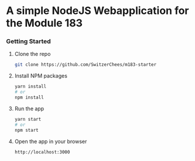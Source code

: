 # A simple NodeJS Webapplication for the Module 183

### Getting Started

1. Clone the repo
   ```sh
   git clone https://github.com/SwitzerChees/m183-starter
   ```
2. Install NPM packages
   ```sh
   yarn install
   # or
   npm install
   ```
3. Run the app
   ```sh
   yarn start
   # or
   npm start
   ```
4. Open the app in your browser
   ```sh
   http://localhost:3000
   ```
